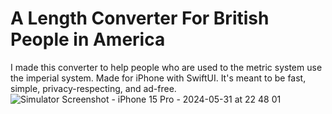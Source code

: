# A Length Converter For British People in America
I made this converter to help people who are used to the metric system use the imperial system. Made for iPhone with SwiftUI. It's meant to be fast, simple, privacy-respecting, and ad-free.
![Simulator Screenshot - iPhone 15 Pro - 2024-05-31 at 22 48 01](https://github.com/avan36/HelpingBritsConvertAmericanUnits/assets/158532304/c76811b6-4907-4566-b8c1-e5c8d2eec642)
